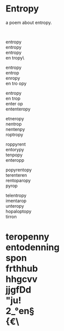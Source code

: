 # Entropy

a poem about entropy.

<br>

entropy\
entropy\
entropy\
en tropy\

entropy\
entrop\
enropy\
en tro opy

entropy\
en trop\
enter op\
ententeropy

etneropy\
nentrop\
nentenpy\
roptropy

roppyrent\
entorypy\
tenpopy\
enteropp

popyrentopy\
terenteren\
rentoparopy\
pyrop

telentropy\
imentarop\
unteropy\
hopaloptopy\
tirron

teropenny\
entodenning\
spon\
frthhub\
hhgcvv\
jjgfDd\
"ju!\
2_°en§\
{€\
=
